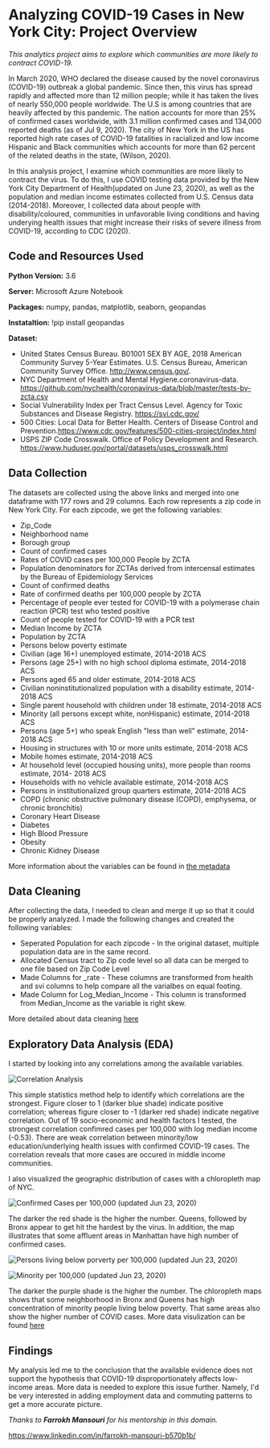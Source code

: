 # Analyzing COVID-19 Cases in New York City: Project Overview 
*This analytics project aims to explore which communities are more likely to contract COVID-19.*

In March 2020, WHO declared the disease caused by the novel coronavirus (COVID-19) outbreak a global pandemic. Since then, this virus has spread rapidly and affected more than 12 million people; while it has taken the lives of nearly 550,000 people worldwide. The U.S is among countries that are heavily affected by this pandemic. The nation accounts for more than 25% of confirmed cases worldwide, with 3.1 million confirmed cases and 134,000 reported deaths (as of Jul 9, 2020). The city of New York in the US has reported high rate cases of COVID-19 fatalities in racialized and low income Hispanic and Black communities which accounts for more than 62 percent of the related deaths in the state, (Wilson, 2020).

In this analysis project, I examine which communities are more likely to contract the virus. To do this, I use COVID testing data provided by the New York City Department of Health(updated on June 23, 2020), as well as the population and median income estimates collected from U.S. Census data (2014-2018). Moreover, I collected data about people with disability/coloured, communities in unfavorable living conditions and having underying health issues that might increase their risks of severe illness from COVID-19, according to CDC (2020).

## Code and Resources Used

**Python Version:** 3.6

**Server:** Microsoft Azure Notebook

**Packages:** numpy, pandas, matplotlib, seaborn, geopandas

**Instataltion:** !pip install geopandas

**Dataset:**
* United States Census Bureau. B01001 SEX BY AGE, 2018 American Community Survey 5-Year Estimates. U.S. Census Bureau, American Community Survey Office. http://www.census.gov/.
* NYC Department of Health and Mental Hygiene.coronavirus-data. https://github.com/nychealth/coronavirus-data/blob/master/tests-by-zcta.csv
* Social Vulnerability Index per Tract Census Level. Agency for Toxic Substances and Disease Registry. https://svi.cdc.gov/
* 500 Cities: Local Data for Better Health. Centers of Disease Control and Prevention.https://www.cdc.gov/features/500-cities-project/index.html
* USPS ZIP Code Crosswalk. Office of Policy Development and Research. https://www.huduser.gov/portal/datasets/usps_crosswalk.html

## Data Collection

The datasets are collected using the above links and merged into one dataframe with 177 rows and 29 columns. Each row represents a zip code in New York City. For each zipcode, we get the following variables:

* Zip_Code
* Neighborhood name
* Borough group
* Count of confirmed cases
* Rates of COVID cases per 100,000 People by ZCTA
* Population denominators for ZCTAs derived from intercensal estimates by the Bureau of Epidemiology Services
* Count of confirmed deaths  
* Rate of confirmed deaths per 100,000 people by ZCTA 
* Percentage of people ever tested for COVID-19 with a polymerase chain reaction (PCR) test who tested positive
* Count of people tested for COVID-19 with a PCR test
* Median Income by ZCTA
* Population by ZCTA
* Persons below poverty estimate
* Civilian (age 16+) unemployed estimate, 2014-2018 ACS
* Persons (age 25+) with no high school diploma estimate, 2014-2018 ACS
* Persons aged 65 and older estimate, 2014-2018 ACS
* Civilian noninstitutionalized population with a disability estimate, 2014-2018 ACS
* Single parent household with children under 18 estimate, 2014-2018 ACS
* Minority (all persons except white, nonHispanic) estimate, 2014-2018 ACS
* Persons (age 5+) who speak English "less than well" estimate, 2014-2018 ACS
* Housing in structures with 10 or more units estimate, 2014-2018 ACS
* Mobile homes estimate, 2014-2018 ACS
* At household level (occupied housing units), more people than rooms estimate, 2014- 2018 ACS
* Households with no vehicle available estimate, 2014-2018 ACS
* Persons in institutionalized group quarters estimate, 2014-2018 ACS
* COPD (chronic obstructive pulmonary disease (COPD), emphysema, or chronic bronchitis)
* Coronary Heart Disease
* Diabetes
* High Blood Pressure
* Obesity
* Chronic Kidney Disease

More information about the variables can be found in [the metadata](https://github.com/LilyTruong2291/COVID19-in-NYC/blob/master/Metadata.xlsx)

## Data Cleaning

After collecting the data, I needed to clean and merge it up so that it could be properly analyzed. I made the following changes and created the following variables:

* Seperated Population for each zipcode - In the original dataset, multiple population data are in the same record.
* Allocated Census tract to Zip code level so all data can be merged to one file based on Zip Code Level
* Made Columns for _rate - These columns are transformed from health and svi columns to help compare all the varialbes on equal footing.
* Made Column for Log_Median_Income - This column is transformed from Median_Income as the variable is right skew.

More detailed about data cleaning [here](https://github.com/LilyTruong2291/COVID19-in-NYC/blob/master/data_cleaning.ipynb)

## Exploratory Data Analysis (EDA)

I started by looking into any correlations among the available variables.

![Correlation Analysis](https://github.com/LilyTruong2291/COVID19-in-NYC/blob/master/images/corr1.PNG)

This simple statistics method help to identify which correlations are the strongest. Figure closer to 1 (darker blue shade) indicate positive correlation; whereas figure closer to -1 (darker red shade) indicate negative correlation. Out of 19 socio-economic and health factors I tested, the strongest correlation confimred cases per 100,000 with log median income (-0.53). There are weak correlation between minority/low education/underlying health issues with confirmed COVID-19 cases. The correlation reveals that more cases are occured in middle income communities. 

I also visualized the geographic distribution of cases with a chloropleth map of NYC.

![Confirmed Cases per 100,000 (updated Jun 23, 2020)](https://github.com/LilyTruong2291/COVID19-in-NYC/blob/master/images/map1.PNG)

The darker the red shade is the higher the number. Queens, followed by Bronx appear to get hit the hardest by the virus. In addition, the map illustrates that some affluent areas in Manhattan have high number of confirmed cases. 

![Persons living below porverty per 100,000 (updated Jun 23, 2020)](https://github.com/LilyTruong2291/COVID19-in-NYC/blob/master/images/map3.PNG)

![Minority per 100,000 (updated Jun 23, 2020)](https://github.com/LilyTruong2291/COVID19-in-NYC/blob/master/images/map4.PNG)

The darker the purple shade is the higher the number. The chloropleth maps shows that some neighborhood in Bronx and Queens has high concentration of minority people living below poverty. That same areas also show the higher number of COVID cases.
More data visulization can be found [here](https://github.com/LilyTruong2291/COVID19-in-NYC/blob/master/data_eda.ipynb)

## Findings

My analysis led me to the conclusion that the available evidence does not support the hypothesis that COVID-19 disproportionately affects low-income areas. More data is needed to explore this issue further. Namely, I'd be very interested in adding employment data and commuting patterns to get a more accurate picture. 

*Thanks to **Farrokh Mansouri** for his mentorship in this domain.* 

https://www.linkedin.com/in/farrokh-mansouri-b570b1b/

